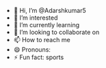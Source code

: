 - 👋 Hi, I’m @Adarshkumar5
- 👀 I’m interested 
- 🌱 I’m currently learning 
- 💞️ I’m looking to collaborate on 
- 📫 How to reach me
- 😄 Pronouns:
- ⚡ Fun fact: sports

<!---
Adarshkumar5/Adarshkumar5 is a ✨ special ✨ repository because its `README.md` (this file) appears on your GitHub profile.
You can click the Preview link to take a look at your changes.
--->
